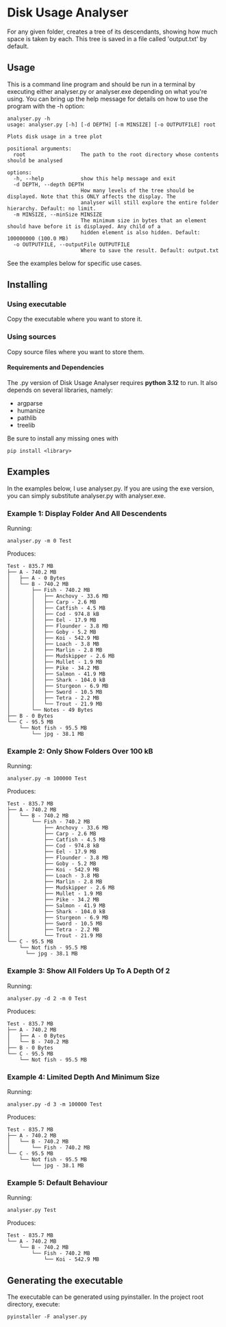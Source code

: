# Disk Usage Analyser

For any given folder, creates a tree of its descendants, showing how much space is taken by each. This tree is saved in a file called 'output.txt' by default.

## Usage

This is a command line program and should be run in a terminal by executing either analyser.py or analyser.exe depending on what you're using. You can bring up the help message for details on how to use the program with the -h option:

    analyser.py -h
    usage: analyser.py [-h] [-d DEPTH] [-m MINSIZE] [-o OUTPUTFILE] root

    Plots disk usage in a tree plot

    positional arguments:
      root                  The path to the root directory whose contents should be analysed

    options:
      -h, --help            show this help message and exit
      -d DEPTH, --depth DEPTH
                            How many levels of the tree should be displayed. Note that this ONLY affects the display. The
                            analyser will still explore the entire folder hierarchy. Default: no limit.
      -m MINSIZE, --minSize MINSIZE
                            The minimum size in bytes that an element should have before it is displayed. Any child of a
                            hidden element is also hidden. Default: 100000000 (100.0 MB)
      -o OUTPUTFILE, --outputFile OUTPUTFILE
                            Where to save the result. Default: output.txt

See the examples below for specific use cases.

## Installing

### Using executable

Copy the executable where you want to store it.

### Using sources

Copy source files where you want to store them.

#### Requirements and Dependencies

The .py version of Disk Usage Analyser requires **python 3.12** to run. It also depends on several libraries, namely:
- argparse
- humanize
- pathlib
- treelib

Be sure to install any missing ones with

    pip install <library>

## Examples

In the examples below, I use analyser.py. If you are using the exe version, you can simply substitute analyser.py with analyser.exe.

### Example 1: Display Folder And All Descendents

Running:

    analyser.py -m 0 Test

Produces:

    Test - 835.7 MB
    ├── A - 740.2 MB
    │   ├── A - 0 Bytes
    │   └── B - 740.2 MB
    │       ├── Fish - 740.2 MB
    │       │   ├── Anchovy - 33.6 MB
    │       │   ├── Carp - 2.6 MB
    │       │   ├── Catfish - 4.5 MB
    │       │   ├── Cod - 974.8 kB
    │       │   ├── Eel - 17.9 MB
    │       │   ├── Flounder - 3.8 MB
    │       │   ├── Goby - 5.2 MB
    │       │   ├── Koi - 542.9 MB
    │       │   ├── Loach - 3.8 MB
    │       │   ├── Marlin - 2.8 MB
    │       │   ├── Mudskipper - 2.6 MB
    │       │   ├── Mullet - 1.9 MB
    │       │   ├── Pike - 34.2 MB
    │       │   ├── Salmon - 41.9 MB
    │       │   ├── Shark - 104.0 kB
    │       │   ├── Sturgeon - 6.9 MB
    │       │   ├── Sword - 10.5 MB
    │       │   ├── Tetra - 2.2 MB
    │       │   └── Trout - 21.9 MB
    │       └── Notes - 49 Bytes
    ├── B - 0 Bytes
    └── C - 95.5 MB
        └── Not fish - 95.5 MB
            └── jpg - 38.1 MB

### Example 2: Only Show Folders Over 100 kB

Running: 

    analyser.py -m 100000 Test
    
Produces:

    Test - 835.7 MB
    ├── A - 740.2 MB
    │   └── B - 740.2 MB
    │       └── Fish - 740.2 MB
    │           ├── Anchovy - 33.6 MB
    │           ├── Carp - 2.6 MB
    │           ├── Catfish - 4.5 MB
    │           ├── Cod - 974.8 kB
    │           ├── Eel - 17.9 MB
    │           ├── Flounder - 3.8 MB
    │           ├── Goby - 5.2 MB
    │           ├── Koi - 542.9 MB
    │           ├── Loach - 3.8 MB
    │           ├── Marlin - 2.8 MB
    │           ├── Mudskipper - 2.6 MB
    │           ├── Mullet - 1.9 MB
    │           ├── Pike - 34.2 MB
    │           ├── Salmon - 41.9 MB
    │           ├── Shark - 104.0 kB
    │           ├── Sturgeon - 6.9 MB
    │           ├── Sword - 10.5 MB
    │           ├── Tetra - 2.2 MB
    │           └── Trout - 21.9 MB
    └── C - 95.5 MB
        └── Not fish - 95.5 MB
          └── jpg - 38.1 MB


### Example 3: Show All Folders Up To A Depth Of 2

Running:

    analyser.py -d 2 -m 0 Test

Produces:

    Test - 835.7 MB
    ├── A - 740.2 MB
    │   ├── A - 0 Bytes
    │   └── B - 740.2 MB
    ├── B - 0 Bytes
    └── C - 95.5 MB
        └── Not fish - 95.5 MB


### Example 4: Limited Depth And Minimum Size

Running:

    analyser.py -d 3 -m 100000 Test

Produces:

    Test - 835.7 MB
    ├── A - 740.2 MB
    │   └── B - 740.2 MB
    │       └── Fish - 740.2 MB
    └── C - 95.5 MB
        └── Not fish - 95.5 MB
            └── jpg - 38.1 MB  

### Example 5: Default Behaviour

Running:

    analyser.py Test

Produces:

    Test - 835.7 MB
    └── A - 740.2 MB
        └── B - 740.2 MB
            └── Fish - 740.2 MB
                └── Koi - 542.9 MB

## Generating the executable

The executable can be generated using pyinstaller. In the project root directory, execute:
    
    pyinstaller -F analyser.py
